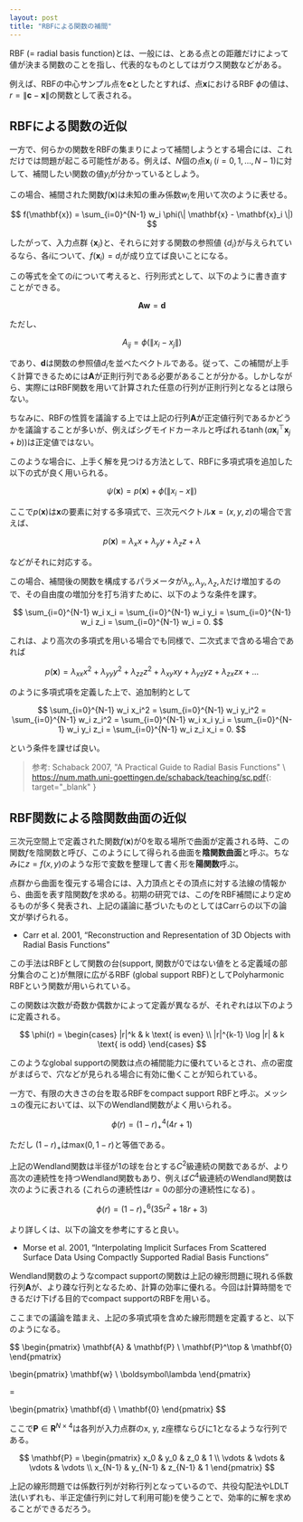 ```yaml
---
layout: post
title: "RBFによる関数の補間"
---
```


RBF (= radial basis function)とは、一般には、とある点との距離だけによって値が決まる関数のことを指し、代表的なものとしてはガウス関数などがある。

例えば、RBFの中心サンプル点を$\mathbf{c}$としたとすれば、点$\mathbf{x}$におけるRBF $\phi$の値は、$r = \| \mathbf{c} - \mathbf{x} \|$の関数として表される。

## RBFによる関数の近似

一方で、何らかの関数をRBFの集まりによって補間しようとする場合には、これだけでは問題が起こる可能性がある。例えば、$N$個の点$\mathbf{x}_i$ ($i = 0, 1, \ldots, N-1$)に対して、補間したい関数の値$y_i$が分かっているとしよう。

この場合、補間された関数$f(\mathbf{x})$は未知の重み係数$w_i$を用いて次のように表せる。

$$
f(\mathbf{x}) = \sum_{i=0}^{N-1} w_i \phi(\| \mathbf{x} - \mathbf{x}_i \|)
$$

したがって、入力点群 $\{ \mathbf{x}_i \}$と、それらに対する関数の参照値 $\{ d_i \}$が与えられているなら、各$i$について、$f(\mathbf{x}_i) = d_i$が成り立てば良いことになる。

この等式を全ての$i$について考えると、行列形式として、以下のように書き直すことができる。

$$
\mathbf{A} \mathbf{w} = \mathbf{d}
$$

ただし、

$$
A_{ij} = \phi(\| x_i - x_j\|)
$$

であり、$\mathbf{d}$は関数の参照値$d_i$を並べたベクトルである。従って、この補間が上手く計算できるためには$\mathbf{A}$が正則行列である必要があることが分かる。しかしながら、実際にはRBF関数を用いて計算された任意の行列が正則行列となるとは限らない。

ちなみに、RBFの性質を議論する上では上記の行列$\mathbf{A}$が正定値行列であるかどうかを議論することが多いが、例えばシグモイドカーネルと呼ばれる$\tanh(a \mathbf{x}_i^\top \mathbf{x}_j + b))$は正定値ではない。

このような場合に、上手く解を見つける方法として、RBFに多項式項を追加した以下の式が良く用いられる。

$$
\psi(\mathbf{x}) = p(\mathbf{x}) + \phi(\| x_i - x \|)
$$

ここで$p(\mathbf{x})$は$\mathbf{x}$の要素に対する多項式で、三次元ベクトル$\mathbf{x} = (x, y, z)$の場合で言えば、

$$
p(\mathbf{x}) = \lambda_x x + \lambda_y y + \lambda_z z + \lambda
$$

などがそれに対応する。

この場合、補間後の関数を構成するパラメータが$\lambda_x, \lambda_y, \lambda_z, \lambda$だけ増加するので、その自由度の増加分を打ち消すために、以下のような条件を課す。

$$
\sum_{i=0}^{N-1} w_i x_i = \sum_{i=0}^{N-1} w_i y_i = \sum_{i=0}^{N-1} w_i z_i = \sum_{i=0}^{N-1} w_i = 0.
$$

これは、より高次の多項式を用いる場合でも同様で、二次式まで含める場合であれば

$$
p(\mathbf{x}) = \lambda_{xx} x^2 + \lambda_{yy} y^2 + \lambda_{zz} z^2 + \lambda_{xy} xy + \lambda_{yz} yz + \lambda_{zx} zx + ...
$$

のように多項式項を定義した上で、追加制約として

$$
\sum_{i=0}^{N-1} w_i x_i^2 = \sum_{i=0}^{N-1} w_i y_i^2 = \sum_{i=0}^{N-1} w_i z_i^2 = \sum_{i=0}^{N-1} w_i x_i y_i = \sum_{i=0}^{N-1} w_i y_i z_i = \sum_{i=0}^{N-1} w_i z_i x_i = 0.
$$

という条件を課せば良い。

> 参考: Schaback 2007, "A Practical Guide to Radial Basis Functions" \\
> <https://num.math.uni-goettingen.de/schaback/teaching/sc.pdf>{: target="_blank" }

## RBF関数による陰関数曲面の近似

三次元空間上で定義された関数$f(\mathbf{x})$が0を取る場所で曲面が定義される時、この関数$f$を陰関数と呼び、このようにして得られる曲面を**陰関数曲面**と呼ぶ。ちなみに$z = f(x, y)$のような形で変数を整理して書く形を**陽関数**呼ぶ。

点群から曲面を復元する場合には、入力頂点とその頂点に対する法線の情報から、曲面を表す陰関数$f$を求める。初期の研究では、この$f$をRBF補間により定めるものが多く発表され、上記の議論に基づいたものとしてはCarrらの以下の論文が挙げられる。

* Carr et al. 2001, “Reconstruction and Representation of 3D Objects with Radial Basis Functions”

この手法はRBFとして関数の台(support, 関数が0ではない値をとる定義域の部分集合のこと)が無限に広がるRBF (global support RBF)としてPolyharmonic RBFという関数が用いられている。

この関数は次数が奇数か偶数かによって定義が異なるが、それぞれは以下のように定義される。

$$
\phi(r) = \begin{cases}
|r|^k & k \text{ is even} \\
|r|^{k-1} \log |r| & k \text{ is odd}
\end{cases}
$$

このようなglobal supportの関数は点の補間能力に優れているとされ、点の密度がまばらで、穴などが見られる場合に有効に働くことが知られている。

一方で、有限の大きさの台を取るRBFをcompact support RBFと呼ぶ。メッシュの復元においては、以下のWendland関数がよく用いられる。

$$
\phi(r) = (1 - r)_{+}^4 (4r + 1)
$$

ただし $(1 - r)_+$は$\text{max}(0, 1 - r)$と等価である。

上記のWendland関数は半径が1の球を台とする$C^2$級連続の関数であるが、より高次の連続性を持つWendland関数もあり、例えば$C^4$級連続のWendland関数は次のように表される (これらの連続性は$r=0$の部分の連続性になる) 。

$$
\phi(r) = (1 - r)_{+}^6 (35 r^2 + 18r + 3)
$$

より詳しくは、以下の論文を参考にすると良い。

* Morse et al. 2001, “Interpolating Implicit Surfaces From Scattered Surface Data Using Compactly Supported Radial Basis Functions”

Wendland関数のようなcompact supportの関数は上記の線形問題に現れる係数行列$\mathbf{A}$が、より疎な行列となるため、計算の効率に優れる。今回は計算時間をできるだけ下げる目的でcompact supportのRBFを用いる。

ここまでの議論を踏まえ、上記の多項式項を含めた線形問題を定義すると、以下のようになる。

$$
\begin{pmatrix}
\mathbf{A} & \mathbf{P} \\
\mathbf{P}^\top & \mathbf{0}
\end{pmatrix}

\begin{pmatrix}
\mathbf{w} \\
\boldsymbol\lambda
\end{pmatrix}

=

\begin{pmatrix}
\mathbf{d} \\
\mathbf{0}
\end{pmatrix}
$$

ここで$\mathbf{P} \in \mathbf{R}^{N \times 4}$は各列が入力点群のx, y, z座標ならびに1となるような行列である。

$$
\mathbf{P} = \begin{pmatrix}
x_0 & y_0 & z_0 & 1 \\
\vdots & \vdots & \vdots & \vdots \\
x_{N-1} & y_{N-1} & z_{N-1} & 1
\end{pmatrix}
$$

上記の線形問題では係数行列が対称行列となっているので、共役勾配法やLDLT法(いずれも、半正定値行列に対して利用可能)を使うことで、効率的に解を求めることができるだろう。
